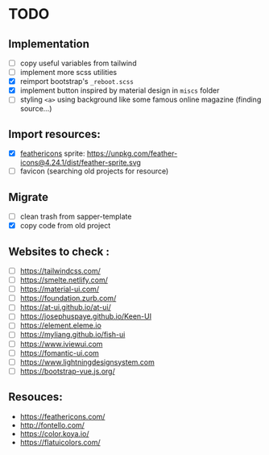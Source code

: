 # TODO

## Implementation

-   [ ] copy useful variables from tailwind
-   [ ] implement more scss utilities
-   [x] reimport bootstrap's `_reboot.scss`
-   [x] implement button inspired by material design in `miscs` folder
-   [ ] styling `<a>` using background like some famous online magazine (finding source...)

## Import resources:

-   [x] [feathericons](https://github.com/feathericons/feather) sprite: <https://unpkg.com/feather-icons@4.24.1/dist/feather-sprite.svg>
-   [ ] favicon (searching old projects for resource)

## Migrate

-   [ ] clean trash from sapper-template
-   [x] copy code from old project

## Websites to check :

-   [ ] <https://tailwindcss.com/>
-   [ ] <https://smelte.netlify.com/>
-   [ ] <https://material-ui.com/>
-   [ ] <https://foundation.zurb.com/>
-   [ ] <https://at-ui.github.io/at-ui/>
-   [ ] <https://josephuspaye.github.io/Keen-UI>
-   [ ] <https://element.eleme.io>
-   [ ] <https://myliang.github.io/fish-ui>
-   [ ] <https://www.iviewui.com>
-   [ ] <https://fomantic-ui.com>
-   [ ] <https://www.lightningdesignsystem.com>
-   [ ] <https://bootstrap-vue.js.org/>

## Resouces:

-   <https://feathericons.com/>
-   <http://fontello.com/>
-   <https://color.koya.io/>
-   <https://flatuicolors.com/>
